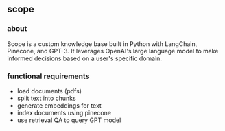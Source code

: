 ## scope
### about
Scope is a custom knowledge base built in Python with LangChain, Pinecone, and GPT-3. It leverages OpenAI's large language model to make informed decisions based on a user's specific domain.

### functional requirements
* load documents (pdfs)
* split text into chunks
* generate embeddings for text
* index documents using pinecone
* use retrieval QA to query GPT model